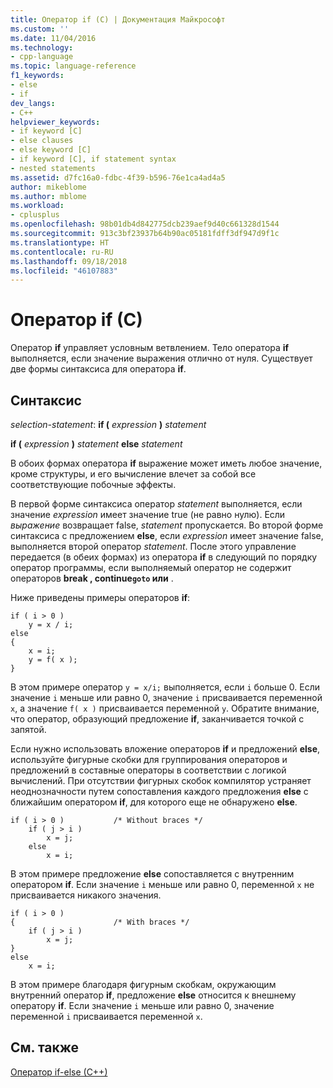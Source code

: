 ```yaml
---
title: Оператор if (C) | Документация Майкрософт
ms.custom: ''
ms.date: 11/04/2016
ms.technology:
- cpp-language
ms.topic: language-reference
f1_keywords:
- else
- if
dev_langs:
- C++
helpviewer_keywords:
- if keyword [C]
- else clauses
- else keyword [C]
- if keyword [C], if statement syntax
- nested statements
ms.assetid: d7fc16a0-fdbc-4f39-b596-76e1ca4ad4a5
author: mikeblome
ms.author: mblome
ms.workload:
- cplusplus
ms.openlocfilehash: 98b01db4d842775dcb239aef9d40c661328d1544
ms.sourcegitcommit: 913c3bf23937b64b90ac05181fdff3df947d9f1c
ms.translationtype: HT
ms.contentlocale: ru-RU
ms.lasthandoff: 09/18/2018
ms.locfileid: "46107883"
---
```

# <a name="if-statement-c"></a>Оператор if (C)

Оператор **if** управляет условным ветвлением. Тело оператора **if** выполняется, если значение выражения отлично от нуля. Существует две формы синтаксиса для оператора **if**.

## <a name="syntax"></a>Синтаксис

*selection-statement*: **if (** *expression* **)** *statement*

**if (**  *expression*  **)**  *statement*  **else**  *statement*

В обоих формах оператора **if** выражение может иметь любое значение, кроме структуры, и его вычисление влечет за собой все соответствующие побочные эффекты.

В первой форме синтаксиса оператор *statement* выполняется, если значение *expression* имеет значение true (не равно нулю). Если *выражение* возвращает false, *statement* пропускается. Во второй форме синтаксиса c предложением **else**, если *expression* имеет значение false, выполняется второй оператор *statement*. После этого управление передается (в обеих формах) из оператора **if** в следующий по порядку оператор программы, если выполняемый оператор не содержит операторов **break **,** continue`goto` или** .

Ниже приведены примеры операторов **if**:

```
if ( i > 0 )
    y = x / i;
else
{
    x = i;
    y = f( x );
}
```

В этом примере оператор `y = x/i;` выполняется, если `i` больше 0. Если значение `i` меньше или равно 0, значение `i` присваивается переменной `x`, а значение `f( x )` присваивается переменной `y`. Обратите внимание, что оператор, образующий предложение **if**, заканчивается точкой с запятой.

Если нужно использовать вложение операторов **if** и предложений **else**, используйте фигурные скобки для группирования операторов и предложений в составные операторы в соответствии с логикой вычислений. При отсутствии фигурных скобок компилятор устраняет неоднозначности путем сопоставления каждого предложения **else** с ближайшим оператором **if**, для которого еще не обнаружено **else**.

```
if ( i > 0 )           /* Without braces */
    if ( j > i )
        x = j;
    else
        x = i;
```

В этом примере предложение **else** сопоставляется с внутренним оператором **if**. Если значение `i` меньше или равно 0, переменной `x` не присваивается никакого значения.

```
if ( i > 0 )
{                      /* With braces */
    if ( j > i )
        x = j;
}
else
    x = i;
```

В этом примере благодаря фигурным скобкам, окружающим внутренний оператор **if**, предложение **else** относится к внешнему оператору **if**. Если значение `i` меньше или равно 0, значение переменной `i` присваивается переменной `x`.

## <a name="see-also"></a>См. также

[Оператор if-else (C++)](../cpp/if-else-statement-cpp.md)